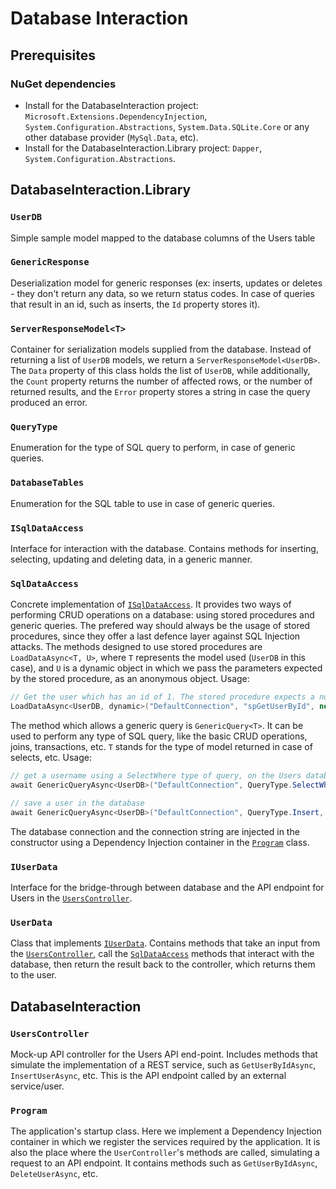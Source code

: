 # Database Interaction

## Prerequisites
### NuGet dependencies
- Install for the DatabaseInteraction project: `Microsoft.Extensions.DependencyInjection`, `System.Configuration.Abstractions`, `System.Data.SQLite.Core` or any other database provider (`MySql.Data`, etc).
- Install for the DatabaseInteraction.Library project: `Dapper`, `System.Configuration.Abstractions`.

## DatabaseInteraction.Library  
### `UserDB`
Simple sample model mapped to the database columns of the Users table

### `GenericResponse`
Deserialization model for generic responses (ex: inserts, updates or deletes - they don't return any data, so we return status codes. In case of queries that result in an id, such as inserts, the `Id` property stores it).

### `ServerResponseModel<T>`
Container for serialization models supplied from the database. Instead of returning a list of `UserDB` models, we return a `ServerResponseModel<UserDB>`. The `Data` property of this class holds the list of 
`UserDB`, while additionally, the `Count` property returns the number of affected rows, or the number of returned results, and the `Error` property stores a string in case the query produced an error.

### `QueryType`
Enumeration for the type of SQL query to perform, in case of generic queries.

### `DatabaseTables`
Enumeration for the SQL table to use in case of generic queries.

### `ISqlDataAccess`
Interface for interaction with the database. Contains methods for inserting, selecting, updating and deleting data, in a generic manner.

### `SqlDataAccess`
Concrete implementation of [`ISqlDataAccess`](#ISqlDataAccess). It provides two ways of performing CRUD operations on a database: using stored procedures and generic queries. The prefered way should always be the usage of 
stored procedures, since they offer a last defence layer against SQL Injection attacks. The methods designed to use stored procedures are `LoadDataAsync<T, U>`, where `T` represents the model used (`UserDB` in this case), and `U`
is a dynamic object in which we pass the parameters expected by the stored procedure, as an anonymous object.
Usage:  
```csharp
// Get the user which has an id of 1. The stored procedure expects a numeric parameter named Id.
LoadDataAsync<UserDB, dynamic>("DefaultConnection", "spGetUserById", new { Id = 1 });
```

The method which allows a generic query is `GenericQuery<T>`. It can be used to perform any type of SQL query, like the basic CRUD operations, joins, transactions, etc. `T` stands for the type of model returned in case of selects, etc.
Usage:  
```csharp
// get a username using a SelectWhere type of query, on the Users database table, supplying "EmailAddress" as the "where" column and _email as the "where" value_
await GenericQueryAsync<UserDB>("DefaultConnection", QueryType.SelectWhere, DatabaseTables.Users, "Id, FirstName, LastName, EmailAddress", "EmailAddress", _email);

// save a user in the database
await GenericQueryAsync<UserDB>("DefaultConnection", QueryType.Insert, DatabaseTables.Users, "FirstName, LastName, EmailAddress", "", "", "'John', 'Doe', 'test@test.com'");
```

The database connection and the connection string are injected in the constructor using a Dependency Injection container in the [`Program`](#Program) class.

### `IUserData`
Interface for the bridge-through between database and the API endpoint for Users in the [`UsersController`](#UsersController). 

### `UserData`
Class that implements [`IUserData`](#IUserData). Contains methods that take an input from the [`UsersController`](#UsersController), call the [`SqlDataAccess`](#SqlDataAccess) methods that interact with the database, 
then return the result back to the controller, which returns them to the user.

## DatabaseInteraction  
### `UsersController`
Mock-up API controller for the Users API end-point. Includes methods that simulate the implementation of a REST service, such as `GetUserByIdAsync`, `InsertUserAsync`, etc. This is the API endpoint called by an external service/user.

### `Program`
The application's startup class. Here we implement a Dependency Injection container in which we register the services required by the application. It is also the place where the `UserController`'s methods are called, 
simulating a request to an API endpoint. It contains methods such as `GetUserByIdAsync`, `DeleteUserAsync`, etc.
